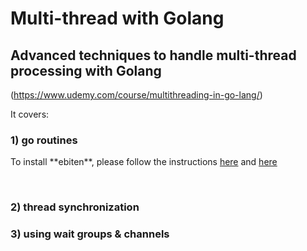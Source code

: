 # Multi-thread with Golang
## Advanced techniques to handle multi-thread processing with Golang
(https://www.udemy.com/course/multithreading-in-go-lang/)

It covers:
### 1) go routines </br>
  <p>To install **ebiten**, please follow the instructions <a href="https://ebiten.org/documents/install.html?os=linux#Go">here</a> and <a href="https://ebiten.org/documents/install.html?os=linux">here</a> </p>
</br>

### 2) thread synchronization </br>
### 3) using wait groups & channels </br>
